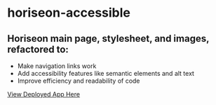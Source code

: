 # horiseon-accessible

## Horiseon main page, stylesheet, and images, refactored to: 
* Make navigation links work
* Add accessibility features like semantic elements and alt text
* Improve efficiency and readability of code

[View Deployed App Here](https://lfeistel.github.io/horiseon-accessible/)
